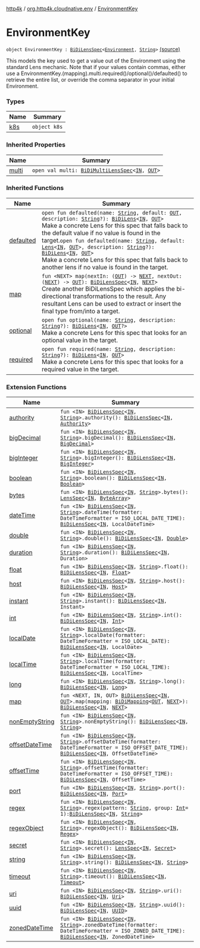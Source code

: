 [http4k](../../index.md) / [org.http4k.cloudnative.env](../index.md) / [EnvironmentKey](./index.md)

# EnvironmentKey

`object EnvironmentKey : `[`BiDiLensSpec`](../../org.http4k.lens/-bi-di-lens-spec/index.md)`<`[`Environment`](../-environment/index.md)`, `[`String`](https://kotlinlang.org/api/latest/jvm/stdlib/kotlin/-string/index.html)`>` [(source)](https://github.com/http4k/http4k/blob/master/http4k-cloudnative/src/main/kotlin/org/http4k/cloudnative/env/Environment.kt#L90)

This models the key used to get a value out of the  Environment using the standard Lens mechanic. Note that if your values contain commas, either use a
EnvironmentKey.(mapping).multi.required()/optional()/defaulted() to retrieve the entire list, or override the comma separator in your initial Environment.

### Types

| Name | Summary |
|---|---|
| [k8s](k8s/index.md) | `object k8s` |

### Inherited Properties

| Name | Summary |
|---|---|
| [multi](../../org.http4k.lens/-bi-di-lens-spec/multi.md) | `open val multi: `[`BiDiMultiLensSpec`](../../org.http4k.lens/-bi-di-multi-lens-spec/index.md)`<`[`IN`](../../org.http4k.lens/-bi-di-lens-spec/index.md#IN)`, `[`OUT`](../../org.http4k.lens/-bi-di-lens-spec/index.md#OUT)`>` |

### Inherited Functions

| Name | Summary |
|---|---|
| [defaulted](../../org.http4k.lens/-bi-di-lens-spec/defaulted.md) | `open fun defaulted(name: `[`String`](https://kotlinlang.org/api/latest/jvm/stdlib/kotlin/-string/index.html)`, default: `[`OUT`](../../org.http4k.lens/-bi-di-lens-spec/index.md#OUT)`, description: `[`String`](https://kotlinlang.org/api/latest/jvm/stdlib/kotlin/-string/index.html)`?): `[`BiDiLens`](../../org.http4k.lens/-bi-di-lens/index.md)`<`[`IN`](../../org.http4k.lens/-bi-di-lens-spec/index.md#IN)`, `[`OUT`](../../org.http4k.lens/-bi-di-lens-spec/index.md#OUT)`>`<br>Make a concrete Lens for this spec that falls back to the default value if no value is found in the target.`open fun defaulted(name: `[`String`](https://kotlinlang.org/api/latest/jvm/stdlib/kotlin/-string/index.html)`, default: `[`Lens`](../../org.http4k.lens/-lens/index.md)`<`[`IN`](../../org.http4k.lens/-bi-di-lens-spec/index.md#IN)`, `[`OUT`](../../org.http4k.lens/-bi-di-lens-spec/index.md#OUT)`>, description: `[`String`](https://kotlinlang.org/api/latest/jvm/stdlib/kotlin/-string/index.html)`?): `[`BiDiLens`](../../org.http4k.lens/-bi-di-lens/index.md)`<`[`IN`](../../org.http4k.lens/-bi-di-lens-spec/index.md#IN)`, `[`OUT`](../../org.http4k.lens/-bi-di-lens-spec/index.md#OUT)`>`<br>Make a concrete Lens for this spec that falls back to another lens if no value is found in the target. |
| [map](../../org.http4k.lens/-bi-di-lens-spec/map.md) | `fun <NEXT> map(nextIn: (`[`OUT`](../../org.http4k.lens/-bi-di-lens-spec/index.md#OUT)`) -> `[`NEXT`](../../org.http4k.lens/-bi-di-lens-spec/map.md#NEXT)`, nextOut: (`[`NEXT`](../../org.http4k.lens/-bi-di-lens-spec/map.md#NEXT)`) -> `[`OUT`](../../org.http4k.lens/-bi-di-lens-spec/index.md#OUT)`): `[`BiDiLensSpec`](../../org.http4k.lens/-bi-di-lens-spec/index.md)`<`[`IN`](../../org.http4k.lens/-bi-di-lens-spec/index.md#IN)`, `[`NEXT`](../../org.http4k.lens/-bi-di-lens-spec/map.md#NEXT)`>`<br>Create another BiDiLensSpec which applies the bi-directional transformations to the result. Any resultant Lens can be used to extract or insert the final type from/into a target. |
| [optional](../../org.http4k.lens/-bi-di-lens-spec/optional.md) | `open fun optional(name: `[`String`](https://kotlinlang.org/api/latest/jvm/stdlib/kotlin/-string/index.html)`, description: `[`String`](https://kotlinlang.org/api/latest/jvm/stdlib/kotlin/-string/index.html)`?): `[`BiDiLens`](../../org.http4k.lens/-bi-di-lens/index.md)`<`[`IN`](../../org.http4k.lens/-bi-di-lens-spec/index.md#IN)`, `[`OUT`](../../org.http4k.lens/-bi-di-lens-spec/index.md#OUT)`?>`<br>Make a concrete Lens for this spec that looks for an optional value in the target. |
| [required](../../org.http4k.lens/-bi-di-lens-spec/required.md) | `open fun required(name: `[`String`](https://kotlinlang.org/api/latest/jvm/stdlib/kotlin/-string/index.html)`, description: `[`String`](https://kotlinlang.org/api/latest/jvm/stdlib/kotlin/-string/index.html)`?): `[`BiDiLens`](../../org.http4k.lens/-bi-di-lens/index.md)`<`[`IN`](../../org.http4k.lens/-bi-di-lens-spec/index.md#IN)`, `[`OUT`](../../org.http4k.lens/-bi-di-lens-spec/index.md#OUT)`>`<br>Make a concrete Lens for this spec that looks for a required value in the target. |

### Extension Functions

| Name | Summary |
|---|---|
| [authority](../../org.http4k.lens/authority.md) | `fun <IN> `[`BiDiLensSpec`](../../org.http4k.lens/-bi-di-lens-spec/index.md)`<`[`IN`](../../org.http4k.lens/authority.md#IN)`, `[`String`](https://kotlinlang.org/api/latest/jvm/stdlib/kotlin/-string/index.html)`>.authority(): `[`BiDiLensSpec`](../../org.http4k.lens/-bi-di-lens-spec/index.md)`<`[`IN`](../../org.http4k.lens/authority.md#IN)`, `[`Authority`](../-authority/index.md)`>` |
| [bigDecimal](../../org.http4k.lens/big-decimal.md) | `fun <IN> `[`BiDiLensSpec`](../../org.http4k.lens/-bi-di-lens-spec/index.md)`<`[`IN`](../../org.http4k.lens/big-decimal.md#IN)`, `[`String`](https://kotlinlang.org/api/latest/jvm/stdlib/kotlin/-string/index.html)`>.bigDecimal(): `[`BiDiLensSpec`](../../org.http4k.lens/-bi-di-lens-spec/index.md)`<`[`IN`](../../org.http4k.lens/big-decimal.md#IN)`, `[`BigDecimal`](http://docs.oracle.com/javase/6/docs/api/java/math/BigDecimal.html)`>` |
| [bigInteger](../../org.http4k.lens/big-integer.md) | `fun <IN> `[`BiDiLensSpec`](../../org.http4k.lens/-bi-di-lens-spec/index.md)`<`[`IN`](../../org.http4k.lens/big-integer.md#IN)`, `[`String`](https://kotlinlang.org/api/latest/jvm/stdlib/kotlin/-string/index.html)`>.bigInteger(): `[`BiDiLensSpec`](../../org.http4k.lens/-bi-di-lens-spec/index.md)`<`[`IN`](../../org.http4k.lens/big-integer.md#IN)`, `[`BigInteger`](http://docs.oracle.com/javase/6/docs/api/java/math/BigInteger.html)`>` |
| [boolean](../../org.http4k.lens/boolean.md) | `fun <IN> `[`BiDiLensSpec`](../../org.http4k.lens/-bi-di-lens-spec/index.md)`<`[`IN`](../../org.http4k.lens/boolean.md#IN)`, `[`String`](https://kotlinlang.org/api/latest/jvm/stdlib/kotlin/-string/index.html)`>.boolean(): `[`BiDiLensSpec`](../../org.http4k.lens/-bi-di-lens-spec/index.md)`<`[`IN`](../../org.http4k.lens/boolean.md#IN)`, `[`Boolean`](https://kotlinlang.org/api/latest/jvm/stdlib/kotlin/-boolean/index.html)`>` |
| [bytes](../../org.http4k.lens/bytes.md) | `fun <IN> `[`BiDiLensSpec`](../../org.http4k.lens/-bi-di-lens-spec/index.md)`<`[`IN`](../../org.http4k.lens/bytes.md#IN)`, `[`String`](https://kotlinlang.org/api/latest/jvm/stdlib/kotlin/-string/index.html)`>.bytes(): `[`LensSpec`](../../org.http4k.lens/-lens-spec/index.md)`<`[`IN`](../../org.http4k.lens/bytes.md#IN)`, `[`ByteArray`](https://kotlinlang.org/api/latest/jvm/stdlib/kotlin/-byte-array/index.html)`>` |
| [dateTime](../../org.http4k.lens/date-time.md) | `fun <IN> `[`BiDiLensSpec`](../../org.http4k.lens/-bi-di-lens-spec/index.md)`<`[`IN`](../../org.http4k.lens/date-time.md#IN)`, `[`String`](https://kotlinlang.org/api/latest/jvm/stdlib/kotlin/-string/index.html)`>.dateTime(formatter: DateTimeFormatter = ISO_LOCAL_DATE_TIME): `[`BiDiLensSpec`](../../org.http4k.lens/-bi-di-lens-spec/index.md)`<`[`IN`](../../org.http4k.lens/date-time.md#IN)`, LocalDateTime>` |
| [double](../../org.http4k.lens/double.md) | `fun <IN> `[`BiDiLensSpec`](../../org.http4k.lens/-bi-di-lens-spec/index.md)`<`[`IN`](../../org.http4k.lens/double.md#IN)`, `[`String`](https://kotlinlang.org/api/latest/jvm/stdlib/kotlin/-string/index.html)`>.double(): `[`BiDiLensSpec`](../../org.http4k.lens/-bi-di-lens-spec/index.md)`<`[`IN`](../../org.http4k.lens/double.md#IN)`, `[`Double`](https://kotlinlang.org/api/latest/jvm/stdlib/kotlin/-double/index.html)`>` |
| [duration](../../org.http4k.lens/duration.md) | `fun <IN> `[`BiDiLensSpec`](../../org.http4k.lens/-bi-di-lens-spec/index.md)`<`[`IN`](../../org.http4k.lens/duration.md#IN)`, `[`String`](https://kotlinlang.org/api/latest/jvm/stdlib/kotlin/-string/index.html)`>.duration(): `[`BiDiLensSpec`](../../org.http4k.lens/-bi-di-lens-spec/index.md)`<`[`IN`](../../org.http4k.lens/duration.md#IN)`, Duration>` |
| [float](../../org.http4k.lens/float.md) | `fun <IN> `[`BiDiLensSpec`](../../org.http4k.lens/-bi-di-lens-spec/index.md)`<`[`IN`](../../org.http4k.lens/float.md#IN)`, `[`String`](https://kotlinlang.org/api/latest/jvm/stdlib/kotlin/-string/index.html)`>.float(): `[`BiDiLensSpec`](../../org.http4k.lens/-bi-di-lens-spec/index.md)`<`[`IN`](../../org.http4k.lens/float.md#IN)`, `[`Float`](https://kotlinlang.org/api/latest/jvm/stdlib/kotlin/-float/index.html)`>` |
| [host](../../org.http4k.lens/host.md) | `fun <IN> `[`BiDiLensSpec`](../../org.http4k.lens/-bi-di-lens-spec/index.md)`<`[`IN`](../../org.http4k.lens/host.md#IN)`, `[`String`](https://kotlinlang.org/api/latest/jvm/stdlib/kotlin/-string/index.html)`>.host(): `[`BiDiLensSpec`](../../org.http4k.lens/-bi-di-lens-spec/index.md)`<`[`IN`](../../org.http4k.lens/host.md#IN)`, `[`Host`](../-host/index.md)`>` |
| [instant](../../org.http4k.lens/instant.md) | `fun <IN> `[`BiDiLensSpec`](../../org.http4k.lens/-bi-di-lens-spec/index.md)`<`[`IN`](../../org.http4k.lens/instant.md#IN)`, `[`String`](https://kotlinlang.org/api/latest/jvm/stdlib/kotlin/-string/index.html)`>.instant(): `[`BiDiLensSpec`](../../org.http4k.lens/-bi-di-lens-spec/index.md)`<`[`IN`](../../org.http4k.lens/instant.md#IN)`, Instant>` |
| [int](../../org.http4k.lens/int.md) | `fun <IN> `[`BiDiLensSpec`](../../org.http4k.lens/-bi-di-lens-spec/index.md)`<`[`IN`](../../org.http4k.lens/int.md#IN)`, `[`String`](https://kotlinlang.org/api/latest/jvm/stdlib/kotlin/-string/index.html)`>.int(): `[`BiDiLensSpec`](../../org.http4k.lens/-bi-di-lens-spec/index.md)`<`[`IN`](../../org.http4k.lens/int.md#IN)`, `[`Int`](https://kotlinlang.org/api/latest/jvm/stdlib/kotlin/-int/index.html)`>` |
| [localDate](../../org.http4k.lens/local-date.md) | `fun <IN> `[`BiDiLensSpec`](../../org.http4k.lens/-bi-di-lens-spec/index.md)`<`[`IN`](../../org.http4k.lens/local-date.md#IN)`, `[`String`](https://kotlinlang.org/api/latest/jvm/stdlib/kotlin/-string/index.html)`>.localDate(formatter: DateTimeFormatter = ISO_LOCAL_DATE): `[`BiDiLensSpec`](../../org.http4k.lens/-bi-di-lens-spec/index.md)`<`[`IN`](../../org.http4k.lens/local-date.md#IN)`, LocalDate>` |
| [localTime](../../org.http4k.lens/local-time.md) | `fun <IN> `[`BiDiLensSpec`](../../org.http4k.lens/-bi-di-lens-spec/index.md)`<`[`IN`](../../org.http4k.lens/local-time.md#IN)`, `[`String`](https://kotlinlang.org/api/latest/jvm/stdlib/kotlin/-string/index.html)`>.localTime(formatter: DateTimeFormatter = ISO_LOCAL_TIME): `[`BiDiLensSpec`](../../org.http4k.lens/-bi-di-lens-spec/index.md)`<`[`IN`](../../org.http4k.lens/local-time.md#IN)`, LocalTime>` |
| [long](../../org.http4k.lens/long.md) | `fun <IN> `[`BiDiLensSpec`](../../org.http4k.lens/-bi-di-lens-spec/index.md)`<`[`IN`](../../org.http4k.lens/long.md#IN)`, `[`String`](https://kotlinlang.org/api/latest/jvm/stdlib/kotlin/-string/index.html)`>.long(): `[`BiDiLensSpec`](../../org.http4k.lens/-bi-di-lens-spec/index.md)`<`[`IN`](../../org.http4k.lens/long.md#IN)`, `[`Long`](https://kotlinlang.org/api/latest/jvm/stdlib/kotlin/-long/index.html)`>` |
| [map](../../org.http4k.lens/map.md) | `fun <NEXT, IN, OUT> `[`BiDiLensSpec`](../../org.http4k.lens/-bi-di-lens-spec/index.md)`<`[`IN`](../../org.http4k.lens/map.md#IN)`, `[`OUT`](../../org.http4k.lens/map.md#OUT)`>.map(mapping: `[`BiDiMapping`](../../org.http4k.lens/-bi-di-mapping/index.md)`<`[`OUT`](../../org.http4k.lens/map.md#OUT)`, `[`NEXT`](../../org.http4k.lens/map.md#NEXT)`>): `[`BiDiLensSpec`](../../org.http4k.lens/-bi-di-lens-spec/index.md)`<`[`IN`](../../org.http4k.lens/map.md#IN)`, `[`NEXT`](../../org.http4k.lens/map.md#NEXT)`>` |
| [nonEmptyString](../../org.http4k.lens/non-empty-string.md) | `fun <IN> `[`BiDiLensSpec`](../../org.http4k.lens/-bi-di-lens-spec/index.md)`<`[`IN`](../../org.http4k.lens/non-empty-string.md#IN)`, `[`String`](https://kotlinlang.org/api/latest/jvm/stdlib/kotlin/-string/index.html)`>.nonEmptyString(): `[`BiDiLensSpec`](../../org.http4k.lens/-bi-di-lens-spec/index.md)`<`[`IN`](../../org.http4k.lens/non-empty-string.md#IN)`, `[`String`](https://kotlinlang.org/api/latest/jvm/stdlib/kotlin/-string/index.html)`>` |
| [offsetDateTime](../../org.http4k.lens/offset-date-time.md) | `fun <IN> `[`BiDiLensSpec`](../../org.http4k.lens/-bi-di-lens-spec/index.md)`<`[`IN`](../../org.http4k.lens/offset-date-time.md#IN)`, `[`String`](https://kotlinlang.org/api/latest/jvm/stdlib/kotlin/-string/index.html)`>.offsetDateTime(formatter: DateTimeFormatter = ISO_OFFSET_DATE_TIME): `[`BiDiLensSpec`](../../org.http4k.lens/-bi-di-lens-spec/index.md)`<`[`IN`](../../org.http4k.lens/offset-date-time.md#IN)`, OffsetDateTime>` |
| [offsetTime](../../org.http4k.lens/offset-time.md) | `fun <IN> `[`BiDiLensSpec`](../../org.http4k.lens/-bi-di-lens-spec/index.md)`<`[`IN`](../../org.http4k.lens/offset-time.md#IN)`, `[`String`](https://kotlinlang.org/api/latest/jvm/stdlib/kotlin/-string/index.html)`>.offsetTime(formatter: DateTimeFormatter = ISO_OFFSET_TIME): `[`BiDiLensSpec`](../../org.http4k.lens/-bi-di-lens-spec/index.md)`<`[`IN`](../../org.http4k.lens/offset-time.md#IN)`, OffsetTime>` |
| [port](../../org.http4k.lens/port.md) | `fun <IN> `[`BiDiLensSpec`](../../org.http4k.lens/-bi-di-lens-spec/index.md)`<`[`IN`](../../org.http4k.lens/port.md#IN)`, `[`String`](https://kotlinlang.org/api/latest/jvm/stdlib/kotlin/-string/index.html)`>.port(): `[`BiDiLensSpec`](../../org.http4k.lens/-bi-di-lens-spec/index.md)`<`[`IN`](../../org.http4k.lens/port.md#IN)`, `[`Port`](../-port/index.md)`>` |
| [regex](../../org.http4k.lens/regex.md) | `fun <IN> `[`BiDiLensSpec`](../../org.http4k.lens/-bi-di-lens-spec/index.md)`<`[`IN`](../../org.http4k.lens/regex.md#IN)`, `[`String`](https://kotlinlang.org/api/latest/jvm/stdlib/kotlin/-string/index.html)`>.regex(pattern: `[`String`](https://kotlinlang.org/api/latest/jvm/stdlib/kotlin/-string/index.html)`, group: `[`Int`](https://kotlinlang.org/api/latest/jvm/stdlib/kotlin/-int/index.html)` = 1): `[`BiDiLensSpec`](../../org.http4k.lens/-bi-di-lens-spec/index.md)`<`[`IN`](../../org.http4k.lens/regex.md#IN)`, `[`String`](https://kotlinlang.org/api/latest/jvm/stdlib/kotlin/-string/index.html)`>` |
| [regexObject](../../org.http4k.lens/regex-object.md) | `fun <IN> `[`BiDiLensSpec`](../../org.http4k.lens/-bi-di-lens-spec/index.md)`<`[`IN`](../../org.http4k.lens/regex-object.md#IN)`, `[`String`](https://kotlinlang.org/api/latest/jvm/stdlib/kotlin/-string/index.html)`>.regexObject(): `[`BiDiLensSpec`](../../org.http4k.lens/-bi-di-lens-spec/index.md)`<`[`IN`](../../org.http4k.lens/regex-object.md#IN)`, `[`Regex`](https://kotlinlang.org/api/latest/jvm/stdlib/kotlin.text/-regex/index.html)`>` |
| [secret](../../org.http4k.lens/secret.md) | `fun <IN> `[`BiDiLensSpec`](../../org.http4k.lens/-bi-di-lens-spec/index.md)`<`[`IN`](../../org.http4k.lens/secret.md#IN)`, `[`String`](https://kotlinlang.org/api/latest/jvm/stdlib/kotlin/-string/index.html)`>.secret(): `[`LensSpec`](../../org.http4k.lens/-lens-spec/index.md)`<`[`IN`](../../org.http4k.lens/secret.md#IN)`, `[`Secret`](../-secret/index.md)`>` |
| [string](../../org.http4k.lens/string.md) | `fun <IN> `[`BiDiLensSpec`](../../org.http4k.lens/-bi-di-lens-spec/index.md)`<`[`IN`](../../org.http4k.lens/string.md#IN)`, `[`String`](https://kotlinlang.org/api/latest/jvm/stdlib/kotlin/-string/index.html)`>.string(): `[`BiDiLensSpec`](../../org.http4k.lens/-bi-di-lens-spec/index.md)`<`[`IN`](../../org.http4k.lens/string.md#IN)`, `[`String`](https://kotlinlang.org/api/latest/jvm/stdlib/kotlin/-string/index.html)`>` |
| [timeout](../../org.http4k.lens/timeout.md) | `fun <IN> `[`BiDiLensSpec`](../../org.http4k.lens/-bi-di-lens-spec/index.md)`<`[`IN`](../../org.http4k.lens/timeout.md#IN)`, `[`String`](https://kotlinlang.org/api/latest/jvm/stdlib/kotlin/-string/index.html)`>.timeout(): `[`BiDiLensSpec`](../../org.http4k.lens/-bi-di-lens-spec/index.md)`<`[`IN`](../../org.http4k.lens/timeout.md#IN)`, `[`Timeout`](../-timeout/index.md)`>` |
| [uri](../../org.http4k.lens/uri.md) | `fun <IN> `[`BiDiLensSpec`](../../org.http4k.lens/-bi-di-lens-spec/index.md)`<`[`IN`](../../org.http4k.lens/uri.md#IN)`, `[`String`](https://kotlinlang.org/api/latest/jvm/stdlib/kotlin/-string/index.html)`>.uri(): `[`BiDiLensSpec`](../../org.http4k.lens/-bi-di-lens-spec/index.md)`<`[`IN`](../../org.http4k.lens/uri.md#IN)`, `[`Uri`](../../org.http4k.core/-uri/index.md)`>` |
| [uuid](../../org.http4k.lens/uuid.md) | `fun <IN> `[`BiDiLensSpec`](../../org.http4k.lens/-bi-di-lens-spec/index.md)`<`[`IN`](../../org.http4k.lens/uuid.md#IN)`, `[`String`](https://kotlinlang.org/api/latest/jvm/stdlib/kotlin/-string/index.html)`>.uuid(): `[`BiDiLensSpec`](../../org.http4k.lens/-bi-di-lens-spec/index.md)`<`[`IN`](../../org.http4k.lens/uuid.md#IN)`, `[`UUID`](http://docs.oracle.com/javase/6/docs/api/java/util/UUID.html)`>` |
| [zonedDateTime](../../org.http4k.lens/zoned-date-time.md) | `fun <IN> `[`BiDiLensSpec`](../../org.http4k.lens/-bi-di-lens-spec/index.md)`<`[`IN`](../../org.http4k.lens/zoned-date-time.md#IN)`, `[`String`](https://kotlinlang.org/api/latest/jvm/stdlib/kotlin/-string/index.html)`>.zonedDateTime(formatter: DateTimeFormatter = ISO_ZONED_DATE_TIME): `[`BiDiLensSpec`](../../org.http4k.lens/-bi-di-lens-spec/index.md)`<`[`IN`](../../org.http4k.lens/zoned-date-time.md#IN)`, ZonedDateTime>` |
